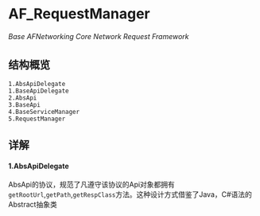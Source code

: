 # AF_RequestManager
###### Base AFNetworking Core Network Request Framework

## 结构概览
    1.AbsApiDelegate
    1.BaseApiDelegate
    2.AbsApi
    3.BaseApi
    4.BaseServiceManager
    5.RequestManager

## 详解
#### 1.AbsApiDelegate
AbsApi的协议，规范了凡遵守该协议的Api对象都拥有`getRootUrl`,`getPath`,`getRespClass`方法。这种设计方式借鉴了Java，C#语法的Abstract抽象类
    





